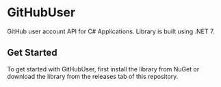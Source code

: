 # GitHubUser
GitHub user account API for C# Applications. Library is built using .NET 7.

## Get Started
To get started with GitHubUser, first install the library from NuGet or download the library from the releases tab of this repository.
